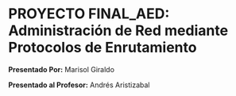 # PROYECTO FINAL_AED: Administración de Red mediante Protocolos de Enrutamiento

**Presentado Por:** Marisol Giraldo

**Presentado al Profesor:** Andrés Aristizabal
